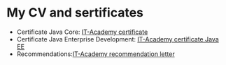 # My CV and sertificates

* Certificate Java Core: [IT-Academy certificate](https://cloud.mail.ru/public/4ibD/3A57T3uKn)
* Certificate Java Enterprise Development: [IT-Academy certificate Java EE](https://cloud.mail.ru/public/2yUu/2cBxDXAYJ)
* Recommendations:[IT-Academy recommendation letter](https://cloud.mail.ru/public/AS8Q/B7uiiB5xn)

